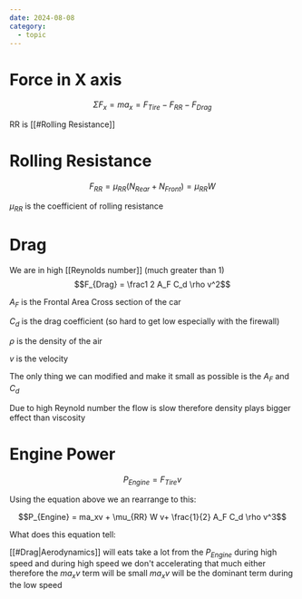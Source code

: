 ```yaml
---
date: 2024-08-08
category:
  - topic
---
```

# Force in X axis
$$\Sigma F_x = ma_x = F_{Tire} - F_{RR} - F_{Drag}$$

RR is [[#Rolling Resistance]]
# Rolling Resistance
$$F_{RR} = \mu_{RR} (N_{Rear} + N_{Front}) = \mu_{RR} W$$

$\mu_{RR}$ is the coefficient of rolling resistance
# Drag
We are in high [[Reynolds number]] (much greater than 1)
$$F_{Drag} = \frac1 2 A_F C_d \rho v^2$$

$A_F$ is the Frontal Area Cross section of the car 

$C_d$ is the drag coefficient (so hard to get low especially with the firewall)

$\rho$ is the density of the air

$v$ is the velocity

The only thing we can modified and make it small as possible is the $A_F$ and $C_d$

Due to high Reynold number the flow is slow therefore density plays bigger effect than viscosity
# Engine Power
$$P_{Engine} = F_{Tire}v$$

Using the equation above we an rearrange to this:

$$P_{Engine} = ma_xv + \mu_{RR} W v+ \frac{1}{2} A_F C_d \rho v^3$$

What does this equation tell:

[[#Drag|Aerodynamics]] will eats take a lot from the $P_{Engine}$ during high speed and during high speed we don't accelerating that much either therefore the $ma_x v$ term will be small $ma_x v$ will be the dominant term during the low speed
